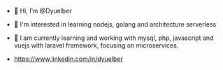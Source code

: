- 👋 Hi, I’m @Dyuelber
- 👀 I'm interested in learning nodejs, golang and architecture serverless
- 🌱 I am currently learning and working with mysql, php, javascript and vuejs with laravel framework, focusing on microservices. 

- https://www.linkedin.com/in/dyuelber

<!---
Dyuelber/Dyuelber is a ✨ special ✨ repository because its `README.md` (this file) appears on your GitHub profile.
You can click the Preview link to take a look at your changes.
--->
